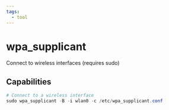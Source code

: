 ```yaml
---
tags:
  - tool
---
```

# wpa_supplicant

Connect to wireless interfaces (requires sudo)

## Capabilities

```powershell
# Connect to a wireless interface
sudo wpa_supplicant -B -i wlan0 -c /etc/wpa_supplicant.conf
```
